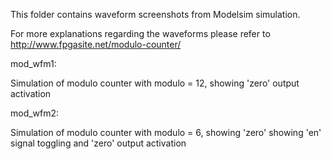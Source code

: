 This folder contains waveform screenshots from Modelsim simulation.

For more explanations regarding the waveforms please refer to http://www.fpgasite.net/modulo-counter/

mod_wfm1:

Simulation of modulo counter with modulo = 12, showing 'zero' output activation

mod_wfm2:

Simulation of modulo counter with modulo = 6, showing 'zero' showing 'en' signal toggling and 'zero' output activation


